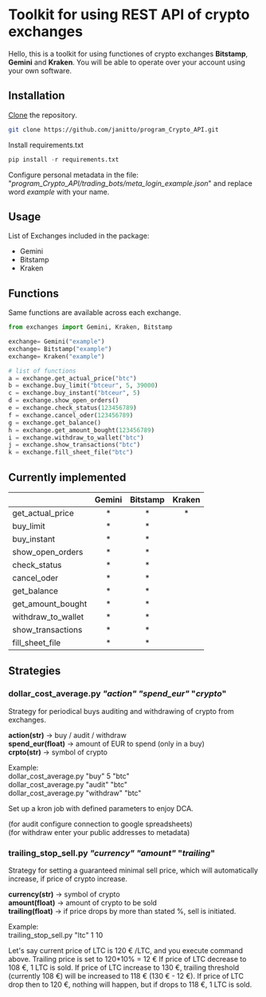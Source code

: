 # Toolkit for using REST API of crypto exchanges

Hello, this is a toolkit for using functiones of crypto exchanges **Bitstamp**, **Gemini** and **Kraken**. You will be able to operate over your account using your own software.

## Installation

[Clone](https://github.com/git-guides/git-clone) the repository.

```bash
git clone https://github.com/janitto/program_Crypto_API.git
```

Install requirements.txt

```python
pip install -r requirements.txt
```

Configure personal metadata in the file: "*program_Crypto_API/trading_bots/meta_login_example.json*" and replace word *example* with your name.

## Usage
List of Exchanges included in the package:
* Gemini
* Bitstamp
* Kraken

## Functions
Same functions are available across each exchange.

```python
from exchanges import Gemini, Kraken, Bitstamp

exchange= Gemini("example")
exchange= Bitstamp("example")
exchange= Kraken("example")

# list of functions
a = exchange.get_actual_price("btc")
b = exchange.buy_limit("btceur", 5, 39000)
c = exchange.buy_instant("btceur", 5)
d = exchange.show_open_orders()
e = exchange.check_status(123456789)
f = exchange.cancel_oder(123456789)
g = exchange.get_balance()
h = exchange.get_amount_bought(123456789)
i = exchange.withdraw_to_wallet("btc")
j = exchange.show_transactions("btc")
k = exchange.fill_sheet_file("btc")
```

## Currently implemented

|  | Gemini  |Bitstamp | Kraken |
| ------------- | :-------------: | :-------------: | :-------------: |
| get_actual_price  | * | * | * |
| buy_limit         | * | * |   |
| buy_instant       | * | * |   |
| show_open_orders  | * | * |   |
| check_status      | * | * |   |
| cancel_oder       | * | * |   |
| get_balance       | * | * |   |
| get_amount_bought | * | * |   |
| withdraw_to_wallet| * | * |   |
| show_transactions | * | * |   |
| fill_sheet_file   | * | * |   |

## Strategies

### dollar_cost_average.py _"action"_ _"spend_eur"_ "_crypto_"

Strategy for periodical buys auditing and withdrawing of crypto from exchanges.


**action(str)** -> buy / audit / withdraw  
**spend_eur(float)** -> amount of EUR to spend (only in a buy)  
**crpto(str)** -> symbol of crypto  

Example:  
dollar_cost_average.py "buy" 5 "btc"  
dollar_cost_average.py "audit" "btc"  
dollar_cost_average.py "withdraw" "btc"  

Set up a kron job with defined parameters to enjoy DCA.

(for audit configure connection to google spreadsheets)  
(for withdraw enter your public addresses to metadata)

### trailing_stop_sell.py _"currency"_ _"amount"_ "_trailing_"

Strategy for setting a guaranteed minimal sell price, which will automatically increase, if price of crypto increase.

**currency(str)** -> symbol of crypto  
**amount(float)** -> amount of crypto to be sold  
**trailing(float)** -> if price drops by more than stated %, sell is initiated.  

Example:  
trailing_stop_sell.py "ltc" 1 10

Let's say current price of LTC is 120 € /LTC, and you execute command above.
Trailing price is set to 120*10% = 12 €
If price of LTC decrease to 108 €, 1 LTC is sold.
If price of LTC increase to 130 €, trailing threshold (currently 108 €) will be increased to 118 € (130 € - 12 €).
If price of LTC drop then to 120 €, nothing will happen, but if drops to 118 €, 1 LTC is sold.